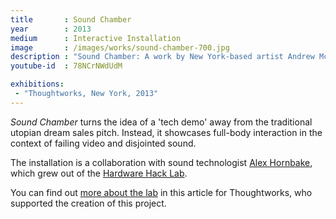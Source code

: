 ```yaml
---
title       : Sound Chamber
year        : 2013
medium      : Interactive Installation
image       : /images/works/sound-chamber-700.jpg
description : "Sound Chamber: A work by New York-based artist Andrew McWilliams."
youtube-id  : 78NCrNWdUdM

exhibitions:
 - "Thoughtworks, New York, 2013"
---
```

_Sound Chamber_ turns the idea of a 'tech demo' away from the traditional utopian dream sales pitch. Instead, it showcases full-body interaction in the context of failing video and disjointed sound.

The installation is a collaboration with sound technologist [Alex Hornbake](http://alex.hornbake.com/), which grew out of the [Hardware Hack Lab](http://hardwarehacklab.tumblr.com/).

You can find out [more about the lab](http://www.thoughtworks.com/insights/blog/creative-culture-hardware-hack) in this article for Thoughtworks, who supported the creation of this project.